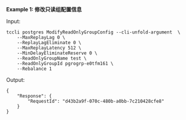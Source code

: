 **Example 1: 修改只读组配置信息**



Input: 

```
tccli postgres ModifyReadOnlyGroupConfig --cli-unfold-argument  \
    --MaxReplayLag 0 \
    --ReplayLagEliminate 0 \
    --MaxReplayLatency 512 \
    --MinDelayEliminateReserve 0 \
    --ReadOnlyGroupName test \
    --ReadOnlyGroupId pgrogrp-e0tfm161 \
    --Rebalance 1
```

Output: 
```
{
    "Response": {
        "RequestId": "d43b2a9f-070c-480b-a0bb-7c210428cfe8"
    }
}
```

